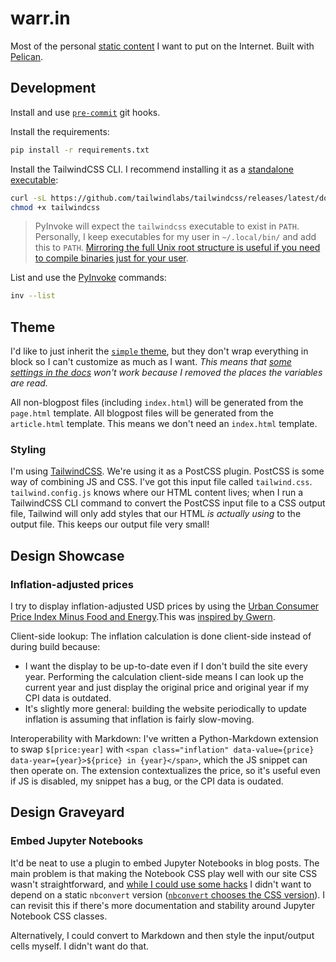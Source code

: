# warr.in

Most of the personal [static content](https://en.wikipedia.org/wiki/Static_web_page)
I want to put on the Internet. Built with [Pelican](https://getpelican.com/).

## Development

Install and use [`pre-commit`](https://pre-commit.com/) git hooks.

Install the requirements:

```bash
pip install -r requirements.txt
```

Install the TailwindCSS CLI. I recommend installing it as a [standalone executable](https://tailwindcss.com/blog/standalone-cli):

```bash
curl -sL https://github.com/tailwindlabs/tailwindcss/releases/latest/download/tailwindcss-macos-x64 -o tailwindcss
chmod +x tailwindcss
```

> PyInvoke will expect the `tailwindcss` executable to exist in `PATH`. Personally,
> I keep executables for my user in `~/.local/bin/` and add this to `PATH`. [Mirroring
> the full Unix root structure is useful if you need to compile binaries just for
> your user](https://unix.stackexchange.com/a/36874).

List and use the [PyInvoke](https://www.pyinvoke.org/index.html) commands:

```bash
inv --list
```

## Theme

I'd like to just inherit the [`simple` theme](https://github.com/getpelican/pelican/tree/master/pelican/themes/simple),
but they don't wrap everything in block so I can't customize as much as I want.
_This means that [some settings in the docs](https://docs.getpelican.com/en/latest/settings.html)
won't work because I removed the places the variables are read._

All non-blogpost files (including `index.html`) will be generated from the
`page.html` template. All blogpost files will be generated from the `article.html`
template. This means we don't need an `index.html` template.

### Styling

I'm using [TailwindCSS](https://tailwindcss.com/). We're using it as a PostCSS plugin.
PostCSS is some way of combining JS and CSS. I've got this input file called
`tailwind.css`.
`tailwind.config.js` knows where our HTML content lives; when I run a TailwindCSS
CLI command to convert the PostCSS input file to a CSS output file, Tailwind will
only add styles that our HTML _is actually using_ to the output file. This keeps
our output file very small!

## Design Showcase

### Inflation-adjusted prices

I try to display inflation-adjusted USD prices by using the [Urban Consumer Price
Index Minus Food and Energy](https://fred.stlouisfed.org/series/CPILFESL).This was
[inspired by Gwern](https://gwern.net/static/build/Inflation.hs).

Client-side lookup: The inflation calculation is done client-side instead of during
build because:

- I want the display to be up-to-date even if I don't build the site every year.
  Performing the calculation client-side means I can look up the current year and
  just display the original price and original year if my CPI data is outdated.
- It's slightly more general: building the website periodically to update inflation
  is assuming that inflation is fairly slow-moving.

Interoperability with Markdown: I've written a Python-Markdown extension to swap
`$[price:year]` with `<span class="inflation" data-value={price} data-year={year}>${price} in {year}</span>`,
which the JS snippet can then operate on. The extension contextualizes the price,
so it's useful even if JS is disabled, my snippet has a bug, or the CPI data is
oudated.

## Design Graveyard

### Embed Jupyter Notebooks

It'd be neat to use a plugin to embed Jupyter Notebooks in blog posts. The main
problem is that making the Notebook CSS play well with our site CSS wasn't straightforward,
and [while I could use some hacks](https://github.com/danielfrg/pelican-jupyter/blob/1e52ce679a4922cc4307f8b6e7e9da8104db27f5/core.py#L118-L119)
I didn't want to depend on a static `nbconvert` version ([`nbconvert` chooses
the CSS version](https://cdn.jupyter.org/notebook/5.4.0/style/style.min.css)).
I can revisit this if there's more documentation and stability around Jupyter
Notebook CSS classes.

Alternatively, I could convert to Markdown and then style the input/output cells
myself. I didn't want do that.
